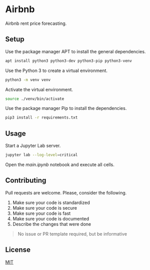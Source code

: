 # Airbnb

Airbnb rent price forecasting.

## Setup

Use the package manager APT to install the general dependencies.

```sh
apt install python3 python3-dev python3-pip python3-venv
```

Use the Python 3 to create a virtual environment.

```sh
python3 -m venv venv
```

Activate the virtual environment.

```sh
source ./venv/bin/activate
```

Use the package manager Pip to install the dependencies.

```sh
pip3 install -r requirements.txt
```

## Usage

Start a Jupyter Lab server.

```sh
jupyter lab --log-level=critical
```

Open the _main.ipynb_ notebook and execute all cells.

## Contributing

Pull requests are welcome. Please, consider the following.

1. Make sure your code is standardized
2. Make sure your code is secure
3. Make sure your code is fast
4. Make sure your code is documented
5. Describe the changes that were done

> No issue or PR template required, but be informative

## License

[MIT](./LICENSE.md)
